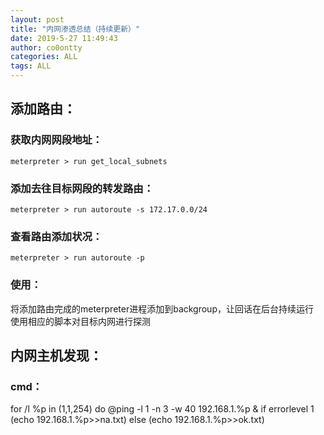 ```yaml
---
layout: post
title: "内网渗透总结（持续更新）"
date: 2019-5-27 11:49:43
author: co0ontty
categories: ALL
tags: ALL 
---
```

## 添加路由：
### 获取内网网段地址：
```shell
meterpreter > run get_local_subnets
```
###  添加去往目标网段的转发路由：
```shell
meterpreter > run autoroute -s 172.17.0.0/24
```
### 查看路由添加状况：  
```shell
meterpreter > run autoroute -p
```
### 使用：  
将添加路由完成的meterpreter进程添加到backgroup，让回话在后台持续运行   
使用相应的脚本对目标内网进行探测  
## 内网主机发现：
### cmd：
for /l %p in (1,1,254) do @ping -l 1 -n 3 -w 40 192.168.1.%p & if errorlevel 1 (echo 192.168.1.%p>>na.txt) else (echo 192.168.1.%p>>ok.txt)  